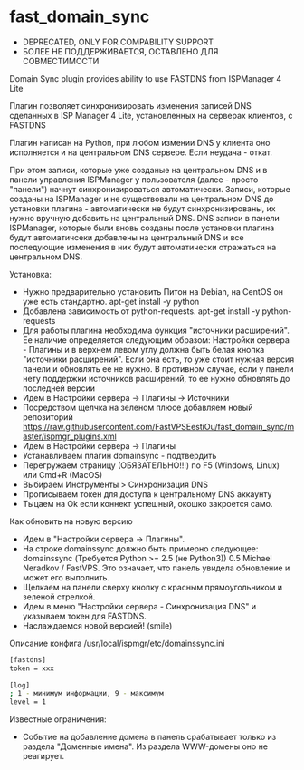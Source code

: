 fast_domain_sync
================

* DEPRECATED, ONLY FOR COMPABILITY SUPPORT
* БОЛЕЕ НЕ ПОДДЕРЖИВАЕТСЯ, ОСТАВЛЕНО ДЛЯ СОВМЕСТИМОСТИ

Domain Sync plugin provides ability to use FASTDNS from ISPManager 4 Lite

Плагин позволяет синхронизировать изменения записей DNS сделанных в ISP Manager 4 Lite, установленных на серверах клиентов, с FASTDNS

Плагин написан на Python, при любом измении DNS у клиента оно исполняется и на центральном DNS сервере. Если неудача - откат.

При этом записи, которые уже созданые на центральном DNS и в панели управления ISPManager у пользователя (далее - просто "панели") начнут синхронизироваться автоматически. Записи, которые созданы на ISPManager и не существовали на центральном DNS до установки плагина - автоматичеcки не будут синхронизированы, их нужно вручную добавить на центральный DNS. DNS записи в панели ISPManager, которые были вновь созданы после установки плагина будут автоматичсеки добавлены на центральный DNS и все последующие изменения в них будут автоматичеcки отражаться на центральном DNS.

Установка:
* Нужно предварительно установить Питон на Debian, на CentOS он уже есть стандартно. apt-get install -y python
* Добавлена зависимость от python-requests. apt-get install -y python-requests
* Для работы плагина необходима функция "источники расширений". Ее наличие определяется следующим образом: Настройки сервера - Плагины и в верхнем левом углу должна быть белая кнопка "источники расширений". Если она есть, то уже стоит нужная версия панели и обновлять ее не нужно. В противном случае, если у панели нету поддержки источников расширений, то ее нужно обновлять до последней версии
* Идем в Настройки сервера -> Плагины -> Источники
* Посредством щелчка на зеленом плюсе добавляем новый репозиторий https://raw.githubusercontent.com/FastVPSEestiOu/fast_domain_sync/master/ispmgr_plugins.xml
* Идем в Настройки сервера -> Плагины
* Устанавливаем плагин domainsync - подтвердить 
* Перегружаем страницу (ОБЯЗАТЕЛЬНО!!!) по F5 (Windows, Linux) или Cmd+R (MacOS)
* Выбираем Инструменты > Синхронизация DNS
* Прописываем токен для доступа к центральному DNS аккаунту
* Тыцаем на Ok если коннект успешный, окошко закроется само.

Как обновить на новую версию
* Идем в "Настройки сервера -> Плагины".
* На строке domainssync должно быть примерно следующее: domainssync (Требуется Python >= 2.5 (не Python3)) 0.5 Michael Neradkov / FastVPS. Это означает, что панель увидела обновление и может его выполнить.
* Щелкаем на панели сверху кнопку с красным прямоугольником и зеленой стрелкой.
* Идем в меню "Настройки сервера - Синхронизация DNS" и указываем токен для FASTDNS.
* Наслаждаемся новой версией! (smile)

Описание конфига /usr/local/ispmgr/etc/domainssync.ini
```bash
[fastdns]
token = xxx
 
[log]
; 1 - минимум информации, 9 - максимум
level = 1
```

Известные ограничения:
* Событие на добавление домена в панель срабатывает только из раздела "Доменные имена". Из раздела WWW-домены оно не реагирует.
